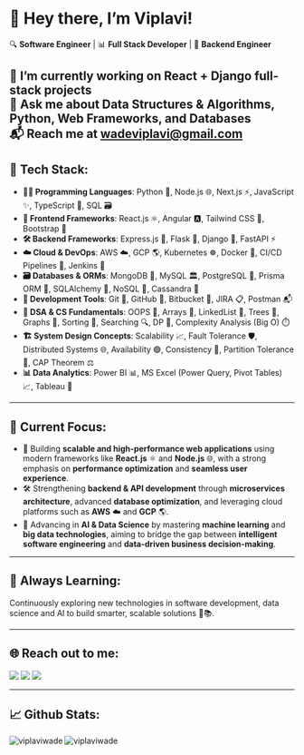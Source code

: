 # 👋 Hey there, I’m Viplavi!

🔍 **Software Engineer** | 📊 **Full Stack Developer** | 🚀 **Backend Engineer**

🔭 I’m currently working on **React + Django** full-stack projects  
💬 Ask me about **Data Structures & Algorithms, Python, Web Frameworks, and Databases**  
📬 Reach me at **wadeviplavi@gmail.com**
--

## 🧠 Tech Stack:

- **👨‍💻 Programming Languages**: Python 🐍, Node.js 🌐, Next.js ⚡, JavaScript ✨, TypeScript 🧬, SQL 🗃️
- **🎨 Frontend Frameworks**: React.js ⚛️, Angular 🅰️, Tailwind CSS 💨, Bootstrap 🎀
- **🛠️ Backend Frameworks**: Express.js 🚂, Flask 🍶, Django 🐍, FastAPI ⚡
- **☁️ Cloud & DevOps**: AWS ☁️, GCP 🌎, Kubernetes ☸️, Docker 🐳, CI/CD Pipelines 🔄, Jenkins 🧩
- **🗃️ Databases & ORMs**: MongoDB 🍃, MySQL 🏛️, PostgreSQL 🐘, Prisma ORM 🔧, SQLAlchemy 🧪, NoSQL 🧊, Cassandra 💠
- **🧰 Development Tools**: Git 🔧, GitHub 🐙, Bitbucket 📘, JIRA 📋, Postman 📬
- **🧠 DSA & CS Fundamentals**: OOPS 🔄, Arrays 🧮, LinkedList 🔗, Trees 🌳, Graphs 🔁, Sorting 🔢, Searching 🔍, DP 🧠, Complexity Analysis (Big O) ⏱️
- **🏗️ System Design Concepts**: Scalability 📈, Fault Tolerance 🛡️, Distributed Systems 🌐, Availability 🟢, Consistency 🧷, Partition Tolerance 🚧, CAP Theorem ⚖️
- **📊 Data Analytics**: Power BI 📊, MS Excel (Power Query, Pivot Tables) 📈, Tableau 🤖
---

## 🎯 Current Focus:

- 🚀 Building **scalable and high-performance web applications** using modern frameworks like **React.js** ⚛️ and **Node.js** 🌐, with a strong emphasis on **performance optimization** and **seamless user experience**.
- 🛠️ Strengthening **backend & API development** through **microservices architecture**, advanced **database optimization**, and leveraging cloud platforms such as **AWS** ☁️ and **GCP** 🌎.
- 🤖 Advancing in **AI & Data Science** by mastering **machine learning** and **big data technologies**, aiming to bridge the gap between **intelligent software engineering** and **data-driven business decision-making**.


---

## 🌱 Always Learning:
Continuously exploring new technologies in software development, data science and AI to build smarter, scalable solutions 🚀📚.

---

## 🌐 **Reach out to me:** ️
[<img src="https://img.shields.io/badge/LinkedIn-viplaviwade-informational?style=for-the-badge&labelColor=black&logo=linkedin&logoColor=0077b5&&color=0077b5"/>][linkedin]
[<img src="https://img.shields.io/badge/Gmail-wadeviplavi@gmail.com-informational?style=for-the-badge&labelColor=black&logoColor=d14836&logo=gmail&color=d14836"/>][gmail]
[<img src="https://img.shields.io/badge/Github-ViplaviWade-informational?style=for-the-badge&labelColor=black&logo=github&color=7d88e6"/>][github]

---
## 📈 **Github Stats:**
<img align="left" src="https://github-readme-stats.vercel.app/api?username=ViplaviWade&show_icons=true&locale=en" alt="viplaviwade" />

<img align="left" src="https://github-readme-stats.vercel.app/api/top-langs?username=ViplaviWade&show_icons=true&locale=en&layout=compact" alt="viplaviwade" />

<!-- Links of Definitions -->

[linkedin]:https://www.linkedin.com/in/viplaviwade/
[gmail]: mailto:wadeviplavi@gmail.com "Lets connect through email"
[github]: https://github.com/ViplaviWade/


<!--
**ViplaviWade/ViplaviWade** is a ✨ _special_ ✨ repository because its `README.md` (this file) appears on your GitHub profile.

Here are some ideas to get you started:

- 🔭 I’m currently working on ...
- 🌱 I’m currently learning ...
- 👯 I’m looking to collaborate on ...
- 🤔 I’m looking for help with ...
- 💬 Ask me about ...
- 📫 How to reach me: ...
- 😄 Pronouns: ...
- ⚡ Fun fact: ...
-->
